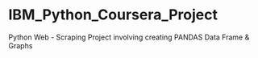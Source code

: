 # IBM_Python_Coursera_Project
Python Web - Scraping Project involving creating PANDAS Data Frame &amp; Graphs
